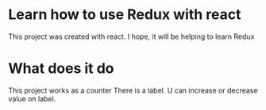 # Learn  how to use Redux with react

This project was created with react.
I hope, it will be helping to learn Redux

# What does it do

This project works as a counter
There is a label. U can increase or decrease value on label.

